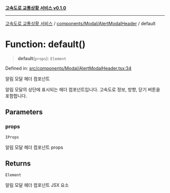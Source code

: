 [**고속도로 교통상황 서비스 v0.1.0**](../../../../README.md)

***

[고속도로 교통상황 서비스](../../../../modules.md) / [components/Modal/AlertModalHeader](../README.md) / default

# Function: default()

> **default**(`props`): `Element`

Defined in: [src/components/Modal/AlertModalHeader.tsx:34](https://github.com/ksheyon123/road-status-preview/blob/d56258a23fae54155a9cd30000ae39fff6269a67/src/components/Modal/AlertModalHeader.tsx#L34)

알림 모달 헤더 컴포넌트

알림 모달의 상단에 표시되는 헤더 컴포넌트입니다.
고속도로 정보, 방향, 닫기 버튼을 포함합니다.

## Parameters

### props

`IProps`

알림 모달 헤더 컴포넌트 props

## Returns

`Element`

알림 모달 헤더 컴포넌트 JSX 요소
